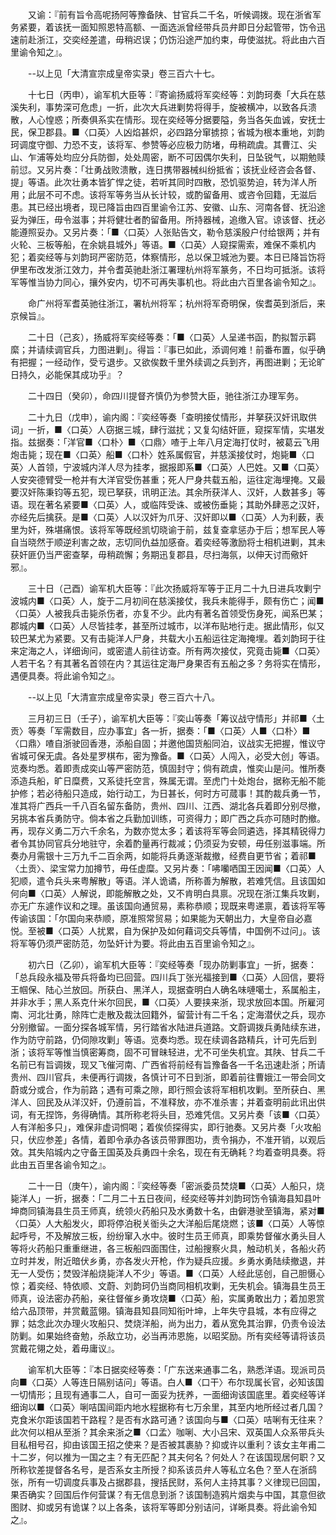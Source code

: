 <!-- { "loadSidebar": true } -->
　　又谕：『前有旨令高呢扬阿等豫备陕、甘官兵二千名，听候调拨。现在浙省军务紧要，着该抚一面知照恩特高额、一面选派曾经带兵员弁即日分起管带，饬令迅速前赴浙江，交奕经差遣，毋稍迟误；仍饬沿途严加约束，毋使滋扰。将此由六百里谕令知之』。

　　--以上见「大清宣宗成皇帝实录」卷三百六十七。

　　十七日（丙申），谕军机大臣等：『寄谕扬威将军奕经等：刘韵珂奏「大兵在慈溪失利，事势深可危虑」一折，此次大兵进剿势将得手，旋被横冲，以致各兵溃散，人心惶惑；所奏俱系实在情形。现在奕经等分据要隘，务当各矢血诚，安抚士民，保卫郡县。■〈口英〉人凶焰甚炽，必四路分窜掳掠；省城为根本重地，刘韵珂调度守御、力恐不支，该将军、参赞等必应极力防堵，毋稍疏虞。其曹江、尖山、乍浦等处均应分兵防御，处处周密，断不可因偶尔失利，日坠锐气，以期勉赎前愆。又另片奏：「壮勇战败溃散，连日携带器械纠纷抵省；该抚业经咨会各督、提」等语。此次壮勇本皆犷悍之徒，若听其同时四散，恐饥驱势迫，转为洋人所用；此层不可不虑。该将军等务当从长计较，或酌留备用、或咨令回籍，无滋后患。其已经出境者，现已降旨由四百里谕令江苏、安徽、山东、河南各督、抚沿途妥为弹压，毋令滋事；并将健壮者酌留备用。所持器械，追缴入官。谅该督、抚必能遵照妥办。又另片奏：「■〈口英〉人张贴告文，勒令慈溪殷户付给银两；并有火轮、三板等船，在余姚县城外」等语。■〈口英〉人窥探需索，难保不乘机内犯；着奕经等与刘韵珂严密防范，体察情形，总以保卫城池为要。本日已降旨饬将伊里布改发浙江效力，并令耆英驰赴浙江署理杭州将军篆务，不日均可抵浙。该将军等惟当协力同心，攘外安内，切不可再失事机也。将此由六百里各谕令知之』。

　　命广州将军耆英驰往浙江，署杭州将军；杭州将军奇明保，俟耆英到浙后，来京候旨』。

　　二十日（己亥），扬威将军奕经等奏：「■〈口英〉人呈递书函，酌拟暂示羁縻；并请续调官兵，力图进剿」。得旨：『事已如此，添调何难！前番布置，似乎确有把握；一经动作，受亏退步。又欲俟数千里外续调之兵到齐，再图进剿；无论旷日持久，必能保其成功乎』？

　　二十四日（癸卯），命四川提督齐慎仍为参赞大臣，驰往浙江办理军务。

　　二十九日（戊申），谕内阁：『奕经等奏「查明接仗情形，并拏获汉奸讯取供词」一折，■〈口英〉人窃据三城，肆行滋扰；又复勾结奸匪，窥探军情，实堪发指。兹据奏：「洋官■〈口朴〉■〈口鼎〉喳于上年八月定海打仗时，被葛云飞用炮击毙；现在■〈口英〉船■〈口朴〉姓系属假官，并慈溪接仗时，炮毙■〈口英〉人首领，宁波城内洋人尽为挂孝，据报即系■〈口英〉人巴姓。又■〈口英〉人安突德臂受一枪并有大洋官受伤甚重；死人尸身共载五船，运往定海埋掩。又最要汉奸陈秉钧等五犯，现已拏获，讯明正法。其余所获洋人、汉奸，人数甚多」等语。现在著名紧要■〈口英〉人，或临阵受诛、或被伤垂毙；其助外肆恶之汉奸，亦经先后擒获。是■〈口英〉人以汉奸为爪牙、汉奸即以■〈口英〉人为利薮，表里为奸，殊堪痛恨。该将军等既经凯切晓谕于前，兹复查拿惩办于后；想军民人等自当晓然于顺逆利害之故，志切同仇益加感奋。着奕经等激励将士相机进剿，其未获奸匪仍当严密查拏，毋稍疏懈；务期迅复郡县，尽扫海氛，以伸天讨而儆奸邪』。

　　三十日（己酉）谕军机大臣等：『此次扬威将军等于正月二十九日进兵攻剿宁波城内■〈口英〉人，旋于二月初间在慈溪接仗，我兵未能得手，颇有伤亡；闻■〈口英〉人被我兵击毙杀伤者，亦复不少。此内有著名首领受伤身死，闻系巴某；郡城内■〈口英〉人尽皆挂孝，甚至所过城市，以洋布贴地行走。据此情形，似又较巴某尤为紧要。又有击毙洋人尸身，共载大小五船运往定海掩埋。着刘韵珂于往来定海之人，详细询问，或密遣人前往访查。所有两次接仗，究竟击毙■〈口英〉人若干名？有其著名首领在内？其运往定海尸身果否有五船之多？务将实在情形，遇便具奏。将此谕令知之』。

　　--以上见「大清宣宗成皇帝实录」卷三百六十八。

　　三月初三日（壬子），谕军机大臣等：『奕山等奏「筹议战守情形」并祁■〈土贡〉等奏「军需数目，应办事宜」各一折，据奏：「■〈口英〉人■〈口朴〉■〈口鼎〉喳自浙驶回香港，添船自固；并邀他国货船同泊，议战实无把握，惟议守省城可保无虞。各处星罗棋布，密为豫备。■〈口英〉人闯入，必受大创」等语。览奏均悉。着即责成奕山等严密防范，慎固封守；倘有疏虞，惟奕山是问。惟所奏添造兵船，旷日糜费，又系徒托空言，殊属无谓。至虎门十处炮台，据称无船不能护修；若必待船只造成，始行动工，为日甚长，何时方可蒇事！其酌裁兵勇一节，准其将广西兵一千八百名留东备防，贵州、四川、江西、湖北各兵着即分别尽撤，另挑本省兵勇防守。倘本省之兵勤加训练，可资得力；即广西之兵亦可随时酌撤。再，现存义勇二万六千余名，为数亦觉太多；着该将军等会同遴选，择其精锐得力者令其协同官兵分地驻守，余着酌量再行裁减；仍须妥为安顿，毋任别滋事端。所奏办月需银十三万九千二百余两，如能将兵勇逐渐裁撤，经费自更节省；着祁■〈土贡〉、梁宝常力加撙节，毋任虚糜。又另片奏：「咈囒哂国王因闻■〈口英〉人犯顺，遣令兵头来粤解散」等语。洋人诡谲，所称善为解散，若难凭信。且该国如何向■〈口英〉人解说，即能解散之处，又不肯明白具禀。况现在浙江集兵攻剿，亦无广东遽作议和之理。虽该国向通贸易，素称恭顺；现既来粤递禀，着该将军等传谕该国：「尔国向来恭顺，原准照常贸易；如果能为天朝出力，大皇帝自必嘉悦。至被■〈口英〉人扰累，自为保护及如何藉词交兵等情，中国例不过问」。该将军等仍须严密防范，勿坠奸计为要。将此由五百里谕令知之』。

　　初六日（乙卯），谕军机大臣等：『奕经等奏「现办防剿事宜」一折，据奏：「总兵段永福及带兵将备均已回营。四川兵丁张光福接到■〈口英〉人回信，要将王帼保、陆心兰放回。所获白、黑洋人，现据查明白人确名味嗹噶士，系属船主，并非水手；黑人系克什米尔回民，■〈口英〉人要挟来浙，现求放回本国。所雇河南、河北壮勇，除阵亡走散及裁汰回籍外，留营计有二千名；定海潜伏之兵，现亦分别撤留。一面分探各城军情，另行踏省水陆进兵道路。文蔚调拨兵勇陆续东进，作为防守前路，仍伺隙攻剿」等语。览奏均悉。现在续调各路精兵，计可先后到浙；该将军等惟当慎密筹商，固不可冒昧轻进，尤不可坐失机宜。其陕、甘兵二千名前已有旨调拨，现又飞催河南、广西省将前经有旨豫备各一千名迅速赴浙；所请贵州、四川官兵，未便再行调拨，各慎计可不日到浙，即着前往曹娥江一带会同文蔚或分或合，作为前路；遇有可乘之隙，即行照会该将军相机攻剿。至所获白、黑洋人、回民及从洋汉奸，仍遵前旨，不准释放，亦不准杀害；并着查明前此讯出供词，有无捏饰，务得确情。其所称老将头目，恐难凭信。又另片奏「该■〈口英〉人有洋船多只」，难保非虚词恫喝；着俟侦探得实，即行驰奏。又另片奏「火攻船只，伏应参差」各情，着即令承办各该员带罪图功，责令捐办，不准开销，以观后效。其失陷城内之守备王国英及兵勇四十余名，现在有无确耗？均着查明具奏。将此由五百里各谕令知之』。

　　二十一日（庚午），谕内阁：『奕经等奏「密派委员焚烧■〈口英〉人船只，烧毙洋人」一折，据奏：「二月二十五日夜间，经奕经等并刘韵珂饬令镇海县知县叶坤商同镇海县生员王师真，统领火药船只及水勇数十名，由僻港驶至镇海，紧对■〈口英〉人大船发火，即将停泊税关衜头之大洋船后尾烧燃；该■〈口英〉人等惊起呼号，不及解放三板，纷纷窜入水中。彼时生员王师真，即乘势督催水勇头目人等将火药船只重重继进，各三板船四面围住，过船搜察火具，触动机关，各船火药立时并发，附近暗伏乡勇，亦各发火开枪，作为疑兵应援。乡勇水勇陆续撤退，并无一人受伤；焚毁洋船烧毙洋人不少」等语。■〈口英〉人经此惩创，自己胆慑心惊；着奕经、特依顺、文蔚、刘韵珂仍当商同相机攻剿，无失机会。镇海县生员王师真，设法密办药船，亲往督催乡勇攻烧■〈口英〉船，实属勇敢出力；着加恩赏给六品顶带，并赏戴蓝翎。镇海县知县同知衔叶坤，上年失守县城，本有应得之罪；姑念此次办理火攻船只、焚烧洋船，尚为出力，着从宽免其治罪，仍责令设法防剿。如果始终奋勉，杀敌立功，必当再沛恩施，以昭奖励。所有奕经等请将该员赏戴花翎之处，着毋庸议』。

　　谕军机大臣等：『本日据奕经等奏：「广东送来通事二名，熟悉洋语。现派司员向■〈口英〉人等连日隔别诘问」等语。白人■〈口干〉布尔现属长官，必知该国一切情形；且现有通事二人，自可一面妥为抚养，一面细询该国底里。着奕经等详细询以■〈口英〉唎咭国间距内地水程据称有七万余里，其至内地所经过者几国？克食米尔距该国若干路程？是否有水路可通？该国向与■〈口英〉咭唎有无往来？此次何以相从至浙？其余来浙之■〈口孟〉咖唎、大小吕宋、双英国人众系带兵头目私相号召，抑由该国王招之使来？是否被其裹胁？抑或许以重利？该女主年甫二十二岁，何以推为一国之主？有无匹配？其夫何名？何处人？在该国现居何职？又所称钦差提督各名号，是否系女主所授？抑系该员弁人等私立名色？至人在浙鸱张，所有一切调度兵事及占据郡县，搜括民财，系何人主持其事？义律现已回国，果否确实？回国后作何营谋？有无信息到浙？该国制造鸦片烟卖与中国，其意但欲图财、抑或另有诡谋？以上各条，该将军等即分别诘问，详晰具奏。将此谕令知之』。

